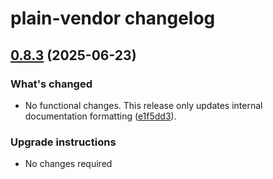 # plain-vendor changelog

## [0.8.3](https://github.com/dropseed/plain/releases/plain-vendor@0.8.3) (2025-06-23)

### What's changed

- No functional changes. This release only updates internal documentation formatting ([e1f5dd3](https://github.com/dropseed/plain/commit/e1f5dd3e4612ace050d1669a095e7389fd23fc51)).

### Upgrade instructions

- No changes required
